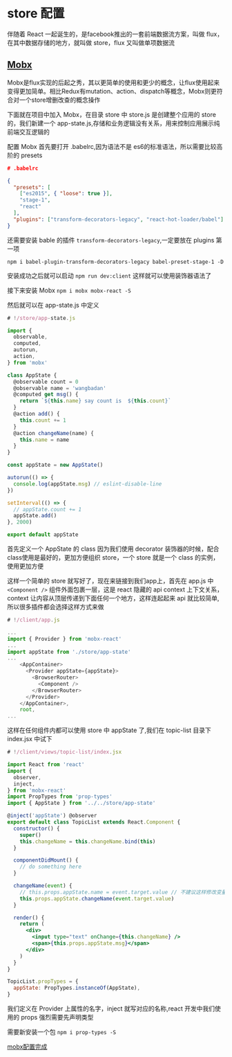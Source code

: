 # store 配置

伴随着 React 一起诞生的，是facebook推出的一套前端数据流方案，叫做 flux，在其中数据存储的地方，就叫做 store，flux 又叫做单项数据流

## [Mobx](https://cn.mobx.js.org/)

Mobx是flux实现的后起之秀，其以更简单的使用和更少的概念，让flux使用起来变得更加简单。相比Redux有mutation、action、dispatch等概念，Mobx则更符合对一个store增删改查的概念操作

下面就在项目中加入 Mobx，在目录 store 中 store.js 是创建整个应用的 store 的，我们新建一个 app-state.js,存储和业务逻辑没有关系，用来控制应用展示纯前端交互逻辑的

配置 Mobx 首先要打开 .babelrc,因为语法不是 es6的标准语法，所以需要比较高阶的 presets

```json
# .babelrc

{
  "presets": [
    ["es2015", { "loose": true }],
    "stage-1",
    "react"
  ],
  "plugins": ["transform-decorators-legacy", "react-hot-loader/babel"]
}
```

还需要安装 bable 的插件 `transform-decorators-legacy`,一定要放在 plugins 第一项

`npm i babel-plugin-transform-decorators-legacy babel-preset-stage-1 -D`

安装成功之后就可以启动 `npm run dev:client` 这样就可以使用装饰器语法了

接下来安装 Mobx `npm i mobx mobx-react -S`

然后就可以在 app-state.js 中定义

```js
# !/store/app-state.js

import {
  observable,
  computed,
  autorun,
  action,
} from 'mobx'

class AppState {
  @observable count = 0
  @observable name = 'wangbadan'
  @computed get msg() {
    return `${this.name} say count is  ${this.count}`
  }
  @action add() {
    this.count += 1
  }
  @action changeName(name) {
    this.name = name
  }
}

const appState = new AppState()

autorun(() => {
  console.log(appState.msg) // eslint-disable-line
})

setInterval(() => {
  // appState.count += 1
  appState.add()
}, 2000)

export default appState
```

首先定义一个 AppState 的 class 因为我们使用 decorator 装饰器的时候，配合class使用是最好的，更加方便组织 store，一个 store 就是一个 class 的实例，使用更加方便

这样一个简单的 store 就写好了，现在来链接到我们app上，首先在 app.js 中 `<Component />` 组件外面包裹一层，这是 react 隐藏的 api context 上下文关系，context 让内容从顶层传递到下面任何一个地方，这样连起起来 api 就比较简单,所以很多插件都会选择这样方式来做

```js
# !/client/app.js

...
import { Provider } from 'mobx-react'
...
import appState from './store/app-state'
...
    <AppContainer>
      <Provider appState={appState}>
        <BrowserRouter>
          <Component />
        </BrowserRouter>
      </Provider>
    </AppContainer>,
    root,
...
```

这样在任何组件内都可以使用 store 中 appState 了,我们在 topic-list 目录下 index.jsx 中试下

```jsx
# !/client/views/topic-list/index.jsx

import React from 'react'
import {
  observer,
  inject,
} from 'mobx-react'
import PropTypes from 'prop-types'
import { AppState } from '../../store/app-state'

@inject('appState') @observer
export default class TopicList extends React.Component {
  constructor() {
    super()
    this.changeName = this.changeName.bind(this)
  }

  componentDidMount() {
    // do something here
  }

  changeName(event) {
    // this.props.appState.name = event.target.value // 不建议这样修改变量，应该使用 action
    this.props.appState.changeName(event.target.value)
  }

  render() {
    return (
      <div>
        <input type="text" onChange={this.changeName} />
        <span>{this.props.appState.msg}</span>
      </div>
    )
  }
}

TopicList.propTypes = {
  appState: PropTypes.instanceOf(AppState),
}
```

我们定义在 Provider 上属性的名字，inject 就写对应的名称,react 开发中我们使用的 props 强烈需要先声明类型

需要新安装一个包 `npm i prop-types -S`

[mobx配置完成](https://gitee.com/custer_git/0702-yak-python-ide/commit/1f1ca8f5bd537ca3dc04430aa9c51c5c787e9072)
